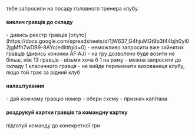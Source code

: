 
тебе запросили на посаду головного тренера клубу.

<h4>виклич гравців до складу</h4>
- дивись реєстр гравців [отуто](https://docs.google.com/spreadsheets/d/1jW637_G4hjuMGt9b3f44bjh0yl02jgMfh7wDB9-8AYo/edit#gid=0)
- неможливо запросити вже зайнятих гравців (дивись кононки AF:AJ)
- на гру дозволено буде возити не більш, ніж 13 гравців
- візьми хоча б 1 на раму
- можна запросити до складу 1 класичного гравця
- не вийде переманити вихованеця клубу, якщо той грає за рідний клуб

<h4>налаштування</h4>
- дай кожному гравцю номер
- обери схему
- признач капітана

<h4>роздрукуй картки гравців та командну картку</h4>

підготуй команду до конекретної гри
